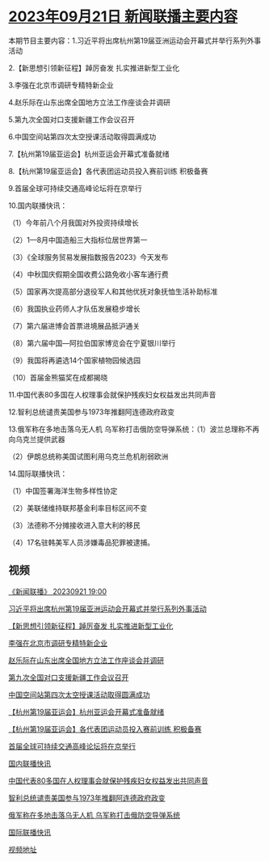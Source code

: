 # [2023年09月21日 新闻联播主要内容](https://tv.cctv.com/lm/xwlb/day/20230921.shtml)

本期节目主要内容：1.习近平将出席杭州第19届亚洲运动会开幕式并举行系列外事活动

2.【新思想引领新征程】踔厉奋发 扎实推进新型工业化

3.李强在北京市调研专精特新企业

4.赵乐际在山东出席全国地方立法工作座谈会并调研

5.第九次全国对口支援新疆工作会议召开

6.中国空间站第四次太空授课活动取得圆满成功

7.【杭州第19届亚运会】杭州亚运会开幕式准备就绪

8.【杭州第19届亚运会】各代表团运动员投入赛前训练 积极备赛

9.首届全球可持续交通高峰论坛将在京举行

10.国内联播快讯：

（1）今年前八个月我国对外投资持续增长

（2）1—8月中国造船三大指标位居世界第一

（3）《全球服务贸易发展指数报告2023》今天发布

（4）中秋国庆假期全国收费公路免收小客车通行费

（5）国家再次提高部分退役军人和其他优抚对象抚恤生活补助标准

（6）我国执业药师人才队伍发展稳步增长

（7）第六届进博会首票进境展品抵沪通关

（8）第六届中国—阿拉伯国家博览会在宁夏银川举行

（9）我国将再遴选14个国家植物园候选园

（10）首届金熊猫奖在成都揭晓

11.中国代表80多国在人权理事会就保护残疾妇女权益发出共同声音

12.智利总统谴责美国参与1973年推翻阿连德政府政变

13.俄军称在多地击落乌无人机 乌军称打击俄防空导弹系统：（1）波兰总理称不再向乌克兰提供武器

（2）伊朗总统称美国试图利用乌克兰危机削弱欧洲

14.国际联播快讯：

（1）中国签署海洋生物多样性协定

（2）美联储维持联邦基金利率目标区间不变

（3）法德称不分摊接收进入意大利的移民

（4）17名驻韩美军人员涉嫌毒品犯罪被逮捕。

## 视频

[《新闻联播》 20230921 19:00](https://tv.cctv.com/2023/09/21/VIDEZhdlgwDNKXHCOLXGLiRI230921.shtml)

[习近平将出席杭州第19届亚洲运动会开幕式并举行系列外事活动](https://tv.cctv.com/2023/09/21/VIDEGbZif1ow0IBbDu8IxA5n230921.shtml)

[【新思想引领新征程】踔厉奋发 扎实推进新型工业化](https://tv.cctv.com/2023/09/21/VIDEoDf3rQHX6ddsbEe4L1u3230921.shtml)

[李强在北京市调研专精特新企业](https://tv.cctv.com/2023/09/21/VIDEnfsrJ59UDPIsJz9Q86BX230921.shtml)

[赵乐际在山东出席全国地方立法工作座谈会并调研](https://tv.cctv.com/2023/09/21/VIDEDyA2ZUVzzXUmnEv3391c230921.shtml)

[第九次全国对口支援新疆工作会议召开](https://tv.cctv.com/2023/09/21/VIDEJMkwz2ASJIkEuKwWzxKB230921.shtml)

[中国空间站第四次太空授课活动取得圆满成功](https://tv.cctv.com/2023/09/21/VIDErFPuZ9jUQzx3Uc7Dvojn230921.shtml)

[【杭州第19届亚运会】杭州亚运会开幕式准备就绪](https://tv.cctv.com/2023/09/21/VIDEJMYpuXxYXMDeBx14CAn8230921.shtml)

[【杭州第19届亚运会】各代表团运动员投入赛前训练 积极备赛](https://tv.cctv.com/2023/09/21/VIDEnCf1qZePrxXxOQ2DSBbx230921.shtml)

[首届全球可持续交通高峰论坛将在京举行](https://tv.cctv.com/2023/09/21/VIDEBICFY76vKEXNt4Qu7ftI230921.shtml)

[国内联播快讯](https://tv.cctv.com/2023/09/21/VIDEOdCS9EPsJq8qRM9mJTHD230921.shtml)

[中国代表80多国在人权理事会就保护残疾妇女权益发出共同声音](https://tv.cctv.com/2023/09/21/VIDEgx1hVDeUONaJA8B8Mf0C230921.shtml)

[智利总统谴责美国参与1973年推翻阿连德政府政变](https://tv.cctv.com/2023/09/21/VIDECYiBK1Nj0nut0xr5wk4C230921.shtml)

[俄军称在多地击落乌无人机 乌军称打击俄防空导弹系统](https://tv.cctv.com/2023/09/21/VIDEXfl2w60dbyiU0BnE2MGj230921.shtml)

[国际联播快讯](https://tv.cctv.com/2023/09/21/VIDEvANfSHwtx2vvOOzYLIaQ230921.shtml)

[视频地址](https://tv.cctv.com/lm/xwlb/day/20230921.shtml) 

